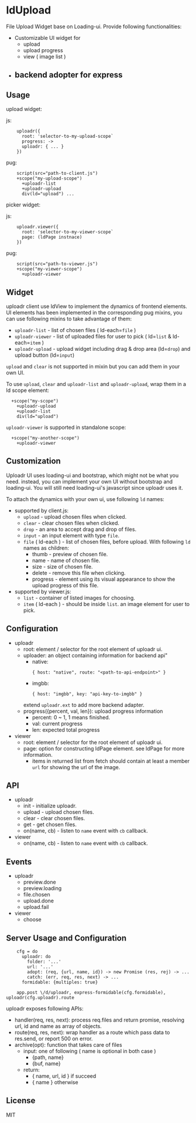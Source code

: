# ldUpload

File Upload Widget base on Loading-ui. Provide following functionalities:

 * Customizable UI widget for 
   - upload
   - upload progress
   - view ( image list )
 * backend adopter for express
   - 



## Usage

upload widget: 

js:
```
    uploadr({
      root: 'selector-to-my-upload-scope`
      progress: ->
      uploadr: { ... }
    })
```


pug:
```
    script(src="path-to-client.js")
    +scope("my-upload-scope")
      +uploadr-list
      +uploadr-upload
      div(ld="upload") ...
```

picker widget:

js:
```
    uploadr.viewer({
      root: 'selector-to-my-viewer-scope`
      page: (ldPage instnace)
    })
```

pug:
```
    script(src="path-to-viewer.js")
    +scope("my-viewer-scope")
      +uploadr-viewer
```


## Widget

uploadr client use ldView to implement the dynamics of frontend elements. UI elements has been implemented in the corresponding pug mixins, you can use following mixins to take advantage of them:

 * `uploadr-list` - list of chosen files ( ld-each=`file` )
 * `uploadr-viewer` - list of uploaded files for user to pick ( ld=`list` & ld-each=`item` )
 * `uploadr-upload` - upload widget including drag & drop area (ld=`drop`) and upload button (ld=`input`)

`upload` and `clear` is not supported in mixin but you can add them in your own UI.

To use `upload`, `clear` and `uploadr-list` and `uploadr-upload`, wrap them in a ld scope element:

```
  +scope("my-scope")
    +uploadr-upload
    +uploadr-list
    div(ld="upload")
```

`uploadr-viewer` is supported in standalone scope:

```
  +scope("my-another-scope")
    +uploadr-viewer
```


## Customization

Uploadr UI uses loading-ui and bootstrap, which might not be what you need. instead, you can implement your own UI without bootstrap and loading-ui. You will still need loading-ui's javascript since uploadr uses it.

To attach the dynamics with your own ui, use following `ld` names:

 * supported by client.js:
   * `upload` - upload chosen files when clicked.
   * `clear` - clear chosen files when clicked.
   * `drop` - an area to accept drag and drop of files.
   * `input` - an input element with type `file`.
   * `file` ( ld-each ) - list of chosen files, before upload. With following `ld` names as children:
     - thumb - preview of chosen file.
     - name - name of chosen file.
     - size - size of chosen file.
     - delete - remove this file when clicking.
     - progress - element using its visual appearance to show the upload progress of this file.
 * supported by viewer.js:
   * `list` - container of listed images for choosing.
   * `item` ( ld-each ) - should be inside `list`. an image element for user to pick.


## Configuration
* uploadr
  - root: element / selector for the root element of uploadr ui.
  - uploader: an object containing information for backend api"
    * native:
      ```
      { host: "native", route: "<path-to-api-endpoint>" }
      ```
    * imgbb:
      ```
      { host: "imgbb", key: "api-key-to-imgbb" }
    extend `uploadr.ext` to add more backend adapter.
  - progress({percent, val, len}): upload progress information 
    - percent: 0 ~ 1, 1 means finished.
    - val: current progress
    - len: expected total progress
* viewer
  - root: element / selector for the root element of uploadr ui.
  - page: option for constructing ldPage element. see ldPage for more information.
    - items in returned list from fetch should contain at least a member `url` for showing the url of the image.


## API
* uploadr
  - init - initialize uploadr.
  - upload - upload chosen files.
  - clear - clear chosen files.
  - get - get chosen files.
  - on(name, cb) - listen to `name` event with `cb` callback.
* viewer
  - on(name, cb) - listen to `name` event with `cb` callback.


## Events

* uploadr
  - preview.done
  - preview.loading
  - file.chosen
  - upload.done
  - upload.fail
* viewer
  - choose



## Server Usage and Configuration

```
    cfg = do
      uploadr: do
        folder: '...'
        url: '...'
        adopt: (req, {url, name, id}) -> new Promise (res, rej) -> ...
        catch: (err, req, res, next) -> ...
      formidable: {multiples: true}

    app.post \/d/uploadr, express-formidable(cfg.formidable), uploadr(cfg.uploadr).route
```

uploadr exposes following APIs:

 * handler(req, res, next): process req.files and return promise, resolving url, id and name as array of objects.
 * route(req, res, next): wrap handler as a route which pass data to res.send, or report 500 on error.
 * archive(opt): function that takes care of files
   - input: one of following ( name is optional in both case )
     - {path, name}
     - {buf, name}
   - return:
     - { name, url, id } if succeed
     - { name } otherwise


## License

MIT

